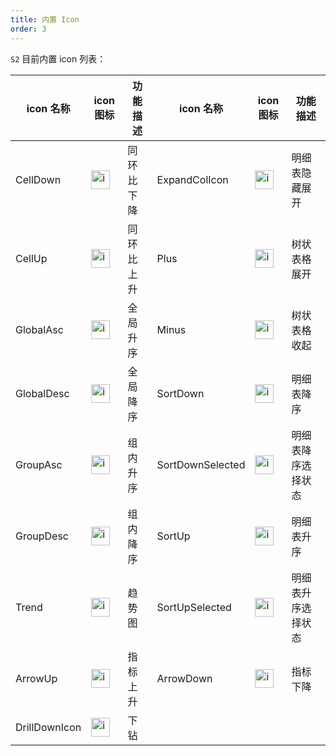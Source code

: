 ```yaml
---
title: 内置 Icon
order: 3
---
```


`S2` 目前内置 icon 列表：

| icon 名称     | icon 图标    | 功能描述   | icon 名称        | icon 图标     | 功能描述           |
| ------------- | --------------------- | ---------- | ---------------- | ----------- | ------------------ |
| CellDown      | <img alt="icon" src="https://intranetproxy.alipay.com/skylark/lark/0/2021/png/315626/1632471683806-41687600-9f55-49f7-8210-25c438b8152e.png" height=30> | 同环比下降 | ExpandColIcon    | <img alt="icon" src="https://intranetproxy.alipay.com/skylark/lark/0/2021/png/315626/1632472462583-40f32d2a-0a26-4e4f-8ebf-39603c3b8939.png" height=30> | 明细表隐藏展开     |
| CellUp        | <img alt="icon" src="https://intranetproxy.alipay.com/skylark/lark/0/2021/png/315626/1632471716079-9bc714c4-0b4e-4176-a2b9-d620251d30d6.png" height=30> | 同环比上升 | Plus             | <img alt="icon" src="https://intranetproxy.alipay.com/skylark/lark/0/2021/png/315626/1632475581023-4a53ecff-942c-45ff-8dc5-1c5b08e7b157.png" height=30> | 树状表格展开       |
| GlobalAsc     | <img alt="icon" src="https://intranetproxy.alipay.com/skylark/lark/0/2021/png/315626/1632471780679-5a7ee62d-73be-4713-945d-6b03f2786e8d.png" height=30> | 全局升序   | Minus      | <img alt="icon" src="https://gw.alipayobjects.com/zos/antfincdn/dKGwptOOB9/34d9064e-eaee-4160-ad84-a08f4ef1fee4.png" height=30> | 树状表格收起       |
| GlobalDesc    | <img alt="icon" src="https://intranetproxy.alipay.com/skylark/lark/0/2021/png/315626/1632471882478-bdbe6981-ce4b-4082-b6ad-f13577329147.png" height=30> | 全局降序   | SortDown         | <img alt="icon" src="https://intranetproxy.alipay.com/skylark/lark/0/2021/png/315626/1632473030451-4aed635f-d192-470b-91e6-5bfed9fac595.png" height=30> | 明细表降序         |
| GroupAsc      | <img alt="icon" src="https://intranetproxy.alipay.com/skylark/lark/0/2021/png/315626/1632471962652-722d8fec-9bee-4a85-9cc1-ac4f51f483c6.png" height=30> | 组内升序   | SortDownSelected | <img alt="icon" src="https://intranetproxy.alipay.com/skylark/lark/0/2021/png/315626/1632472951651-80c2949e-7b03-4a64-a283-1c4e37fc5e60.png" height=30> | 明细表降序选择状态 |
| GroupDesc     | <img alt="icon" src="https://intranetproxy.alipay.com/skylark/lark/0/2021/png/315626/1632472173126-d751f07a-10c4-44fb-a916-362f2ba611e6.png" height=30> | 组内降序   | SortUp           | <img alt="icon" src="https://intranetproxy.alipay.com/skylark/lark/0/2021/png/315626/1632473083059-12d7b39e-1a59-4584-b2f6-4608ee9e04fb.png" height=30> | 明细表升序         |
| Trend         | <img alt="icon" src="https://intranetproxy.alipay.com/skylark/lark/0/2021/png/315626/1632473312620-593aeff4-c618-4b2e-bc26-136a751efff9.png" height=30> | 趋势图     | SortUpSelected   | <img alt="icon" src="https://intranetproxy.alipay.com/skylark/lark/0/2021/png/315626/1632473154460-1a7c66bc-7f3f-4c46-a6e1-a586d566b94c.png" height=30> | 明细表升序选择状态 |
| ArrowUp       | <img alt="icon" src="https://gw.alipayobjects.com/zos/antfincdn/g9lTlN2xG/84042923-69b2-4ccc-89b4-1b2b5aa45d68.png" height=30>                          | 指标上升   |ArrowDown        | <img alt="icon" src="https://gw.alipayobjects.com/zos/antfincdn/OjQEFxclz/c7f5cce0-16e4-4522-987a-ae21ab9f24fa.png" height=30>                    | 指标下降           |
| DrillDownIcon | <img alt="icon" src="https://intranetproxy.alipay.com/skylark/lark/0/2021/png/315626/1632473411428-4959bde8-ead3-4c81-921d-26035bee21ae.png" height=30> | 下钻       |                  |                                                                                                                                |                    |
